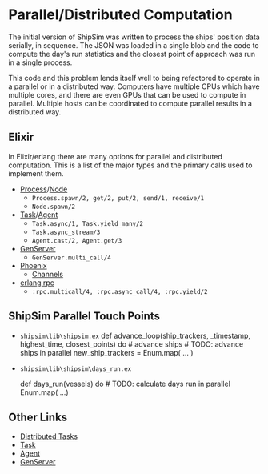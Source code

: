 # Parallel/Distributed Computation

The initial version of ShipSim was written to process the ships' position data serially, in sequence. The JSON was loaded in a single blob and the code to compute the day's run statistics and the closest point of approach was run in a single process.

This code and this problem lends itself well to being refactored to operate in a parallel or in a distributed way. Computers have multiple CPUs which have multiple cores, and there are even GPUs that can be used to compute in parallel. Multiple hosts can be coordinated to compute parallel results in a distributed way.

## Elixir

In Elixir/erlang there are many options for parallel and distributed
computation. This is a list of the major types and the primary calls used to
implement them.

* [Process](https://hexdocs.pm/elixir/Process.html)/[Node](https://hexdocs.pm/elixir/Node.html)
    - `Process.spawn/2, get/2, put/2, send/1, receive/1`
    - `Node.spawn/2`
* [Task](https://hexdocs.pm/elixir/Task.html)/[Agent](https://hexdocs.pm/elixir/Agent.html)
	- `Task.async/1, Task.yield_many/2`
	- `Task.async_stream/3`
	- `Agent.cast/2, Agent.get/3`
* [GenServer](https://hexdocs.pm/elixir/GenServer.html)
    - `GenServer.multi_call/4`
* [Phoenix](https://hexdocs.pm/phoenix)
    - [Channels](https://hexdocs.pm/phoenix/channels.html)
* [erlang rpc](http://erlang.org/doc/man/rpc.html)
	- `:rpc.multicall/4, :rpc.async_call/4, :rpc.yield/2`

## ShipSim Parallel Touch Points

* `shipsim\lib\shipsim.ex`
    def advance_loop(ship_trackers, _timestamp, highest_time, closest_points) do
      # advance ships
      # TODO: advance ships in parallel
      new_ship_trackers = Enum.map( ... )

* `shipsim\lib\shipsim\days_run.ex`

    def days_run(vessels) do
      # TODO: calculate days run in parallel
      Enum.map( ...)

## Other Links

* [Distributed Tasks](https://elixir-lang.org/getting-started/mix-otp/distributed-tasks-and-configuration.html)
* [Task](https://elixir-lang.org/getting-started/mix-otp/task-and-gen-tcp.html)
* [Agent](https://elixir-lang.org/getting-started/mix-otp/agent.html)
* [GenServer](https://elixir-lang.org/getting-started/mix-otp/genserver.html)

